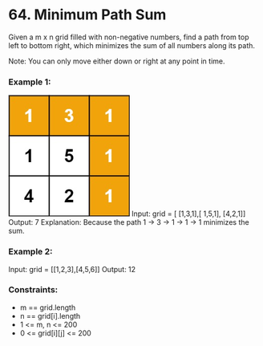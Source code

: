 # 64. Minimum Path Sum

Given a m x n grid filled with non-negative numbers, find a path from top left to bottom right, which minimizes the sum of all numbers along its path.

Note: You can only move either down or right at any point in time.

### Example 1:
![](images/minpath.jpg)
Input: grid = [ [1,3,1],[ 1,5,1], [4,2,1]]
Output: 7
Explanation: Because the path 1 → 3 → 1 → 1 → 1 minimizes the sum.

### Example 2:
Input: grid = [[1,2,3],[4,5,6]]
Output: 12
 
### Constraints:
- m == grid.length
- n == grid[i].length
- 1 <= m, n <= 200
- 0 <= grid[i][j] <= 200
